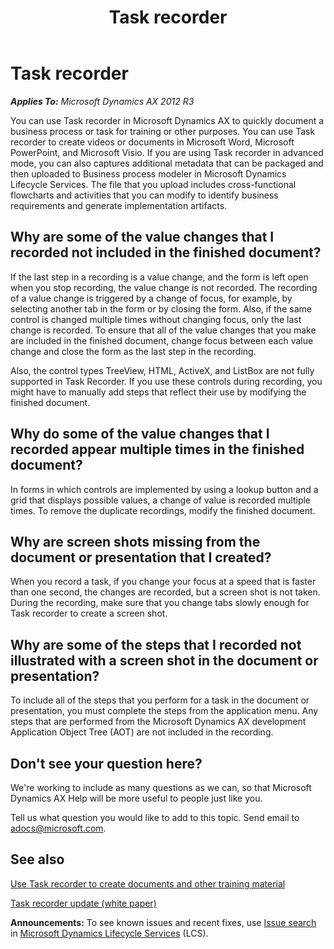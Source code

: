 ﻿---
title: Task recorder
TOCTitle: Task recorder
ms:assetid: 5f681f94-d8e7-470b-ac73-94a18ec28f92
ms:mtpsurl: https://technet.microsoft.com/en-us/library/Dn497765(v=AX.60)
ms:contentKeyID: 62200077
ms.date: 08/27/2014
mtps_version: v=AX.60
---

# Task recorder 


_**Applies To:** Microsoft Dynamics AX 2012 R3_

You can use Task recorder in Microsoft Dynamics AX to quickly document a business process or task for training or other purposes. You can use Task recorder to create videos or documents in Microsoft Word, Microsoft PowerPoint, and Microsoft Visio. If you are using Task recorder in advanced mode, you can also captures additional metadata that can be packaged and then uploaded to Business process modeler in Microsoft Dynamics Lifecycle Services. The file that you upload includes cross-functional flowcharts and activities that you can modify to identify business requirements and generate implementation artifacts.

## Why are some of the value changes that I recorded not included in the finished document?

If the last step in a recording is a value change, and the form is left open when you stop recording, the value change is not recorded. The recording of a value change is triggered by a change of focus, for example, by selecting another tab in the form or by closing the form. Also, if the same control is changed multiple times without changing focus, only the last change is recorded. To ensure that all of the value changes that you make are included in the finished document, change focus between each value change and close the form as the last step in the recording.

Also, the control types TreeView, HTML, ActiveX, and ListBox are not fully supported in Task Recorder. If you use these controls during recording, you might have to manually add steps that reflect their use by modifying the finished document.

## Why do some of the value changes that I recorded appear multiple times in the finished document?

In forms in which controls are implemented by using a lookup button and a grid that displays possible values, a change of value is recorded multiple times. To remove the duplicate recordings, modify the finished document.

## Why are screen shots missing from the document or presentation that I created?

When you record a task, if you change your focus at a speed that is faster than one second, the changes are recorded, but a screen shot is not taken. During the recording, make sure that you change tabs slowly enough for Task recorder to create a screen shot.

## Why are some of the steps that I recorded not illustrated with a screen shot in the document or presentation?

To include all of the steps that you perform for a task in the document or presentation, you must complete the steps from the application menu. Any steps that are performed from the Microsoft Dynamics AX development Application Object Tree (AOT) are not included in the recording.

## Don't see your question here?

We're working to include as many questions as we can, so that Microsoft Dynamics AX Help will be more useful to people just like you.

Tell us what question you would like to add to this topic. Send email to <adocs@microsoft.com>.

## See also

[Use Task recorder to create documents and other training material](use-task-recorder-to-create-documents-and-other-training-material.md)

[Task recorder update (white paper)](http://www.microsoft.com/en-us/download/details.aspx?id=39353)

  
**Announcements:** To see known issues and recent fixes, use [Issue search](http://go.microsoft.com/fwlink/?linkid=389258) in [Microsoft Dynamics Lifecycle Services](http://go.microsoft.com/fwlink/?linkid=306505) (LCS).

